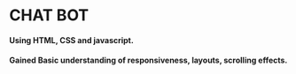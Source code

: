 # CHAT BOT

#### Using HTML, CSS and javascript.
#### Gained Basic understanding of responsiveness, layouts, scrolling effects.  